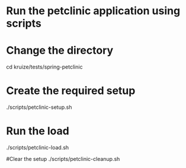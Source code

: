# Run the petclinic application using scripts 

# Change the directory
cd kruize/tests/spring-petclinic

# Create the required setup
./scripts/petclinic-setup.sh

# Run the load
./scripts/petclinic-load.sh

#Clear the setup
./scripts/petclinic-cleanup.sh

